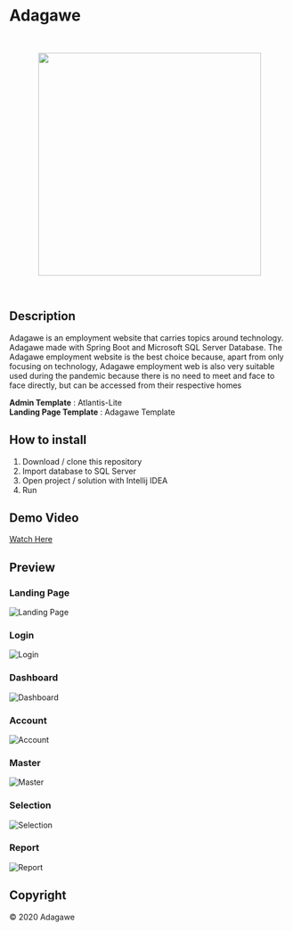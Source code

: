 # Adagawe

<br><p align="center"><img src="https://i.imgur.com/rhZ6HYp.png" width="400"></p><br>

## Description ##
Adagawe is an employment website that carries topics around technology. Adagawe made with Spring Boot and Microsoft SQL Server Database. The Adagawe employment website is the best choice because, apart from only focusing on technology, Adagawe employment web is also very suitable used during the pandemic because there is no need to meet and face to face directly, but can be accessed from their respective homes

**Admin Template** : Atlantis-Lite<br>
**Landing Page Template** : Adagawe Template

## How to install
1. Download / clone this repository
2. Import database to SQL Server
3. Open project / solution with Intellij IDEA
4. Run

## Demo Video
[Watch Here](https://drive.google.com/file/d/1b1QjJkHYBDImrvhkiggyeVMAInFtkl4A/view?usp=sharing)

## Preview ##
### Landing Page ###
![Landing Page](https://i.imgur.com/DgOsAeX.png)

### Login ###
![Login](https://i.imgur.com/N5CGcda.png)

### Dashboard ###
![Dashboard](https://i.imgur.com/aLVzrT8.png)

### Account ###
![Account](https://i.imgur.com/kUdaoxG.png)

### Master ###
![Master](https://i.imgur.com/DI7DFMS.png)

### Selection ###
![Selection](https://i.imgur.com/HhouFzn.png)

### Report ###
![Report](https://i.imgur.com/VTJKjrX.png)


## Copyright ##
© 2020 Adagawe
